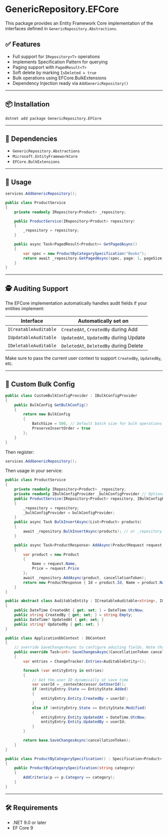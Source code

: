 
# GenericRepository.EFCore

This package provides an Entity Framework Core implementation of the interfaces defined in `GenericRepository.Abstractions`.

## ✅ Features

- Full support for `IRepository<T>` operations
- Implements Specification Pattern for querying
- Paging support with `PagedResult<T>`
- Soft delete by marking `IsDeleted = true`
- Bulk operations using EFCore.BulkExtensions
- Dependency Injection ready via `AddGenericRepository()`

---

## 📦 Installation

```bash
dotnet add package GenericRepository.EFCore
```

---

## 🔗 Dependencies

- `GenericRepository.Abstractions`
- `Microsoft.EntityFrameworkCore`
- `EFCore.BulkExtensions`

---

## 🧪 Usage

```csharp
services.AddGenericRepository();

public class ProductService
{
    private readonly IRepository<Product> _repository;

    public ProductService(IRepository<Product> repository)
    {
        _repository = repository;
    }

    public async Task<PagedResult<Product>> GetPagedAsync()
    {
        var spec = new ProductByCategorySpecification("Books");
        return await _repository.GetPagedAsync(spec, page: 1, pageSize: 10);
    }
}
```

---

## 🕵️ Auditing Support

The EFCore implementation automatically handles audit fields if your entities implement:

| Interface | Automatically set on |
|----------|-----------------------|
| `ICreatableAuditable` | `CreatedAt`, `CreatedBy` during Add |
| `IUpdatableAuditable` | `UpdatedAt`, `UpdatedBy` during Update |
| `IDeletableAuditable` | `DeletedAt`, `DeletedBy` during Delete |

Make sure to pass the current user context to support `CreatedBy`, `UpdatedBy`, etc.

---

## 🔧 Custom Bulk Config

```csharp
public class CustomBulkConfigProvider : IBulkConfigProvider
{
    public BulkConfig GetBulkConfig()
    {
        return new BulkConfig
        {
            BatchSize = 500, // Default batch size for bulk operations 1000
            PreserveInsertOrder = true
        };
    }
}
```

Then register:

```csharp
services.AddGenericRepository();
```

Then usage in your service:

```csharp
public class ProductService
{
    private readonly IRepository<Product> _repository;
    private readonly IBulkConfigProvider _bulkConfigProvider // Optional, if you want using bulk operations. this is default config, also you can use custom config
    public ProductService(IRepository<Product> repository, IBulkConfigProvider bulkConfigProvider)
    {
        _repository = repository;
        _bulkConfigProvider = bulkConfigProvider;
    }
    public async Task BulkInsertAsync(List<Product> products)
    {
        await _repository.BulkInsertAsync(products); // or _repository.BulkInsertAsync(products, userId); if using auditing
    }

    public async Task<ProductResponse> AddAsync(ProductRequest request, CancellationToken cancellationToken = default)
    {
        var product = new Product
        {
            Name = request.Name,
            Price = request.Price
        };
        await _repository.AddAsync(product, cancellationToken);
        return new ProductResponse { Id = product.Id, Name = product.Name };
    }
}

public abstract class AuditableEntity : ICreatableAuditable<string>, IUpdatableAuditable<string?>
{
    public DateTime CreatedAt { get; set; } = DateTime.UtcNow;
    public string CreatedBy { get; set; } = string.Empty;
    public DateTime? UpdatedAt { get; set; }
    public string? UpdatedBy { get; set; }
}

public class ApplicationDbContext : DbContext
{
    // override SaveChangerAsync to configure aduiting fields. Note that: this didn't work with bulk operations
    public override Task<int> SaveChangesAsync(CancellationToken cancellationToken = default)
    {
        var entries = ChangeTracker.Entries<AuditableEntity>();

        foreach (var entityEntry in entries)
        {
            // Get the user ID dynamically at save time
            var userId = _contextAccessor.GetUserId();
            if (entityEntry.State == EntityState.Added)
            {
                entityEntry.Entity.CreatedBy = userId!;
            }
            else if (entityEntry.State == EntityState.Modified)
            {
                entityEntry.Entity.UpdatedAt = DateTime.UtcNow;
                entityEntry.Entity.UpdatedBy = userId;
            }
        }

        return base.SaveChangesAsync(cancellationToken);
    }
}

public class ProductByCategorySpecification() : Specification<Product>
{
    public ProductByCategorySpecification(string category)
    {
        AddCriteria(p => p.Category == category);
    }
}
```

---

## 🛠️ Requirements

- .NET 9.0 or later
- EF Core 9
